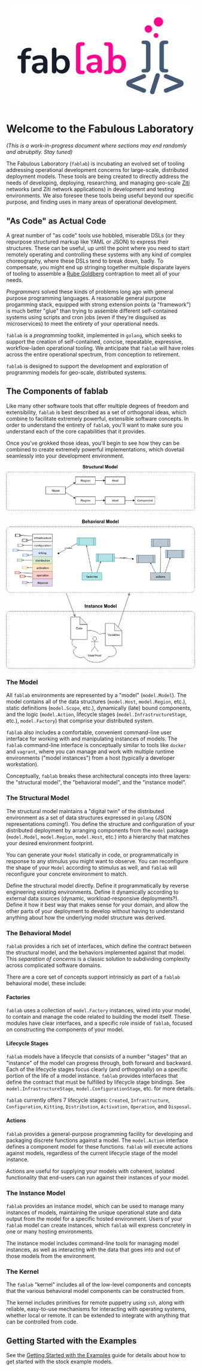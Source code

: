 ![logo](docs/fablab.png)

# Welcome to the Fabulous Laboratory

_(This is a work-in-progress document where sections may end randomly and abrubptly. Stay tuned)_

The Fabulous Laboratory (`fablab`) is incubating an evolved set of tooling addressing operational development concerns for large-scale, distributed deployment models. These tools are being created to directly address the needs of developing, deploying, researching, and managing geo-scale [Ziti](https://ziti.dev) networks (and Ziti network applications) in development and testing environments. We also foresee these tools being useful beyond our specific purpose, and finding uses in many areas of operational development.

## "As Code" as Actual Code

A great number of "as code" tools use hobbled, miserable DSLs (or they repurpose structured markup like YAML or JSON) to express their structures. These can be useful, up until the point where you need to start remotely operating and controlling these systems with any kind of complex choreography, where these DSLs tend to break down, badly. To compensate, you might end up stringing together multiple disparate layers of tooling to assemble a [Rube Goldberg](https://en.wikipedia.org/wiki/Rube_Goldberg) contraption to meet all of your needs.

_Programmers_ solved these kinds of problems long ago with general purpose programming languages. A reasonable general purpose progamming stack, equipped with strong extension points (a "framework") is much better "glue" than trying to assemble different self-contained systems using scripts and cron jobs (even if they're disguised as microservices) to meet the entirety of your operational needs.

`fablab` is a _programming_ toolkit, implemented in `golang`, which seeks to support the creation of self-contained, concise, repeatable, expressive, workflow-laden operational tooling. We anticipate that `fablab` will have roles across the entire operational spectrum, from conception to retirement.

`fablab` is designed to support the development and exploration of programming models for geo-scale, distributed systems.

## The Components of fablab

Like many other software tools that offer multiple degrees of freedom and extensibility, `fablab` is best described as a set of orthogonal ideas, which combine to facilitate extremely powerful, extensible software concepts. In order to understand the entirety of `fablab`, you'll want to make sure you understand each of the core capabilities that it provides.

Once you've grokked those ideas, you'll begin to see how they can be combined to create extremely powerful implementations, which dovetail seamlessly into your development environment.

<p align="center">
	<img src="docs/0.4.architecture.png"/>
</p>

### The Model

All `fablab` environments are represented by a "model" (`model.Model`). The model contains all of the data structures (`model.Host`, `model.Region`, etc.), static definitions (`model.Scope`, etc.), dynamically (late) bound components, and the logic (`model.Action`, lifecycle stages (`model.InfrastructureStage`, etc.), `model.Factory`) that comprise your distributed system.

`fablab` also includes a comfortable, convenient command-line user interface for working with and manipulating instances of models. The `fablab` command-line interface is conceptually similar to tools like `docker` and `vagrant`, where you can manage and work with multiple runtime environments ("model instances") from a host (typically a developer workstation).

Conceptually, `fablab` breaks these architectural concepts into three layers: the "structural model", the "behavioral model", and the "instance model".

### The Structural Model

The structural model maintains a "digital twin" of the distributed environment as a set of data structures expressed in `golang` (JSON representations coming!). You define the structure and configuration of your distributed deployment by arranging components from the `model` package (`model.Model`, `model.Region`, `model.Host`, etc.) into a hierarchy that matches your desired environment footprint.

You can generate your `Model` statically in code, or programmatically in response to any stimulus you might want to observe. You can reconfigure the shape of your `Model` according to stimulus as well, and `fablab` will reconfigure your concrete environment to match.

Define the structural model directly. Define it programmatically by reverse engineering existing environments. Define it dynamically according to external data sources (dynamic, workload-responsive deployments?). Define it how it best way that makes sense for your domain, and allow the other parts of your deployment to develop without having to understand anything about how the underlying model structure was derived.

### The Behavioral Model

`fablab` provides a rich set of interfaces, which define the contract between the structural model, and the behaviors implemented against that model. This _separation of concerns_ is a classic solution to subdividing complexity across complicated software domains.

There are a core set of concepts support intrinsicly as part of a `fablab` behavioral model, these include:

#### Factories

`fablab` uses a collection of `model.Factory` instances, wired into your model, to contain and manage the code related to building the model itself. These modules have clear interfaces, and a specific role inside of `fablab`, focused on constructing the components of your model.

#### Lifecycle Stages

`fablab` models have a lifecycle that consists of a number "stages" that an "instance" of the model can progress through, both forward and backward. Each of the lifecycle stages focus clearly (and orthogonally) on a specific portion of the life of a model instance. `fablab` provides interfaces that define the contract that must be fulfilled by lifecycle stage bindings. See `model.InfrastructureStage`, `model.ConfigurationStage`, etc. for more details.

`fablab` currently offers 7 lifecycle stages: `Created`, `Infrastructure`, `Configuration`, `Kitting`, `Distribution`, `Activation`, `Operation`, and `Disposal`.

#### Actions

`fablab` provides a general-purpose programming facility for developing and packaging discrete functions against a model. The `model.Action` interface defines a component model for these functions. `fablab` will execute actions against models, regardless of the current lifecycle stage of the model instance.

Actions are useful for supplying your models with coherent, isolated functionality that end-users can run against their instances of your model.

### The Instance Model

`fablab` provides an instance model, which can be used to manage many instances of models, maintaining the unique operational state and data output from the model for a specific hosted environment. Users of your `fablab` model can create instances, which `fablab` will express concretely in one or many hosting environments.

The instance model includes command-line tools for managing model instances, as well as interacting with the data that goes into and out of those models from the environment.

### The Kernel

The `fablab` "kernel" includes all of the low-level components and concepts that the various behavioral model components can be constructed from.

The kernel includes primitives for remote puppetry using `ssh`, along with reliable, easy-to-use mechanisms for interacting with operating systems, whether local or remote. It can be extended to integrate with anything that can be controlled from code.

## Getting Started with the Examples

See the [Getting Started with the Examples](docs/examples/00.index.md) guide for details about how to get started with the stock example models.